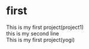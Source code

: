 # first
This is my first project(project1) <br>
this is my second line<BR>
This is my first project(yogi)<br>
